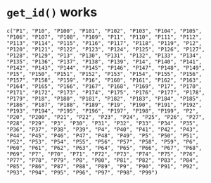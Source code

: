 # `get_id()` works

    c("P1", "P10", "P100", "P101", "P102", "P103", "P104", "P105", 
    "P106", "P107", "P108", "P109", "P11", "P110", "P111", "P112", 
    "P113", "P114", "P115", "P116", "P117", "P118", "P119", "P12", 
    "P120", "P121", "P122", "P123", "P124", "P125", "P126", "P127", 
    "P128", "P129", "P13", "P130", "P131", "P132", "P133", "P134", 
    "P135", "P136", "P137", "P138", "P139", "P14", "P140", "P141", 
    "P142", "P143", "P144", "P145", "P146", "P147", "P148", "P149", 
    "P15", "P150", "P151", "P152", "P153", "P154", "P155", "P156", 
    "P157", "P158", "P159", "P16", "P160", "P161", "P162", "P163", 
    "P164", "P165", "P166", "P167", "P168", "P169", "P17", "P170", 
    "P171", "P172", "P173", "P174", "P175", "P176", "P177", "P178", 
    "P179", "P18", "P180", "P181", "P182", "P183", "P184", "P185", 
    "P186", "P187", "P188", "P189", "P19", "P190", "P191", "P192", 
    "P193", "P194", "P195", "P196", "P197", "P198", "P199", "P2", 
    "P20", "P200", "P21", "P22", "P23", "P24", "P25", "P26", "P27", 
    "P28", "P29", "P3", "P30", "P31", "P32", "P33", "P34", "P35", 
    "P36", "P37", "P38", "P39", "P4", "P40", "P41", "P42", "P43", 
    "P44", "P45", "P46", "P47", "P48", "P49", "P5", "P50", "P51", 
    "P52", "P53", "P54", "P55", "P56", "P57", "P58", "P59", "P6", 
    "P60", "P61", "P62", "P63", "P64", "P65", "P66", "P67", "P68", 
    "P69", "P7", "P70", "P71", "P72", "P73", "P74", "P75", "P76", 
    "P77", "P78", "P79", "P8", "P80", "P81", "P82", "P83", "P84", 
    "P85", "P86", "P87", "P88", "P89", "P9", "P90", "P91", "P92", 
    "P93", "P94", "P95", "P96", "P97", "P98", "P99")

